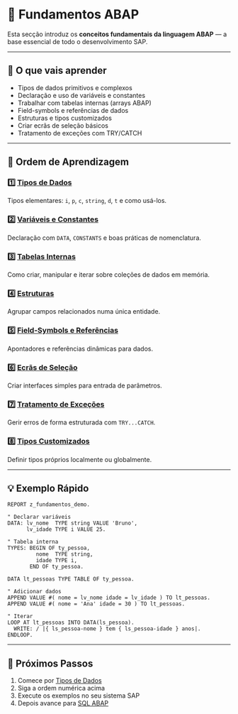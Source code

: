 # 🧩 Fundamentos ABAP

Esta secção introduz os **conceitos fundamentais da linguagem ABAP** — a base essencial de todo o desenvolvimento SAP.

---

## 📖 O que vais aprender

- Tipos de dados primitivos e complexos
- Declaração e uso de variáveis e constantes
- Trabalhar com tabelas internas (arrays ABAP)
- Field-symbols e referências de dados
- Estruturas e tipos customizados
- Criar ecrãs de seleção básicos
- Tratamento de exceções com TRY/CATCH

---

## 🎯 Ordem de Aprendizagem

### 1️⃣ [Tipos de Dados](tipos_de_dados.md)
Tipos elementares: `i`, `p`, `c`, `string`, `d`, `t` e como usá-los.

### 2️⃣ [Variáveis e Constantes](variaveis_constantes.md)
Declaração com `DATA`, `CONSTANTS` e boas práticas de nomenclatura.

### 3️⃣ [Tabelas Internas](tabelas_internas.md)
Como criar, manipular e iterar sobre coleções de dados em memória.

### 4️⃣ [Estruturas](estruturas.md)
Agrupar campos relacionados numa única entidade.

### 5️⃣ [Field-Symbols e Referências](field_symbols_refs.md)
Apontadores e referências dinâmicas para dados.

### 6️⃣ [Ecrãs de Seleção](select_screen_basico.md)
Criar interfaces simples para entrada de parâmetros.

### 7️⃣ [Tratamento de Exceções](excecoes_try_catch.md)
Gerir erros de forma estruturada com `TRY...CATCH`.

### 8️⃣ [Tipos Customizados](tipos_customizados.md)
Definir tipos próprios localmente ou globalmente.

---

## 💡 Exemplo Rápido

```abap
REPORT z_fundamentos_demo.

" Declarar variáveis
DATA: lv_nome  TYPE string VALUE 'Bruno',
      lv_idade TYPE i VALUE 25.

" Tabela interna
TYPES: BEGIN OF ty_pessoa,
         nome  TYPE string,
         idade TYPE i,
       END OF ty_pessoa.

DATA lt_pessoas TYPE TABLE OF ty_pessoa.

" Adicionar dados
APPEND VALUE #( nome = lv_nome idade = lv_idade ) TO lt_pessoas.
APPEND VALUE #( nome = 'Ana' idade = 30 ) TO lt_pessoas.

" Iterar
LOOP AT lt_pessoas INTO DATA(ls_pessoa).
  WRITE: / |{ ls_pessoa-nome } tem { ls_pessoa-idade } anos|.
ENDLOOP.
```

---

## 🚀 Próximos Passos

1. Comece por [Tipos de Dados](tipos_de_dados.md)
2. Siga a ordem numérica acima
3. Execute os exemplos no seu sistema SAP
4. Depois avance para [SQL ABAP](../sql/index.md)
